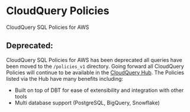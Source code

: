 # CloudQuery Policies
CloudQuery SQL Policies for AWS

## Deprecated:

CloudQuery SQL Policies for AWS has been deprecated all queries have been moved to the `/policies_v1` directory. Going forward all CloudQuery Policies will continue to be available in the [CloudQuery Hub](https://hub.cloudquery.io/addons/transformation). The Policies listed via the Hub have many benefits including:
- Built on top of DBT for ease of extensibility and integration with other tools
- Multi database support (PostgreSQL, BigQuery, Snowflake)


